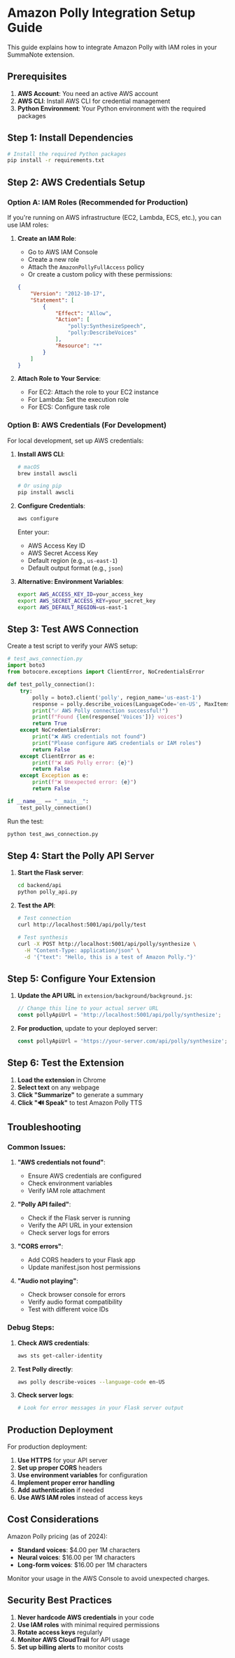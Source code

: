 # Amazon Polly Integration Setup Guide

This guide explains how to integrate Amazon Polly with IAM roles in your SummaNote extension.

## Prerequisites

1. **AWS Account**: You need an active AWS account
2. **AWS CLI**: Install AWS CLI for credential management
3. **Python Environment**: Your Python environment with the required packages

## Step 1: Install Dependencies

```bash
# Install the required Python packages
pip install -r requirements.txt
```

## Step 2: AWS Credentials Setup

### Option A: IAM Roles (Recommended for Production)

If you're running on AWS infrastructure (EC2, Lambda, ECS, etc.), you can use IAM roles:

1. **Create an IAM Role**:
   - Go to AWS IAM Console
   - Create a new role
   - Attach the `AmazonPollyFullAccess` policy
   - Or create a custom policy with these permissions:
   ```json
   {
       "Version": "2012-10-17",
       "Statement": [
           {
               "Effect": "Allow",
               "Action": [
                   "polly:SynthesizeSpeech",
                   "polly:DescribeVoices"
               ],
               "Resource": "*"
           }
       ]
   }
   ```

2. **Attach Role to Your Service**:
   - For EC2: Attach the role to your EC2 instance
   - For Lambda: Set the execution role
   - For ECS: Configure task role

### Option B: AWS Credentials (For Development)

For local development, set up AWS credentials:

1. **Install AWS CLI**:
   ```bash
   # macOS
   brew install awscli
   
   # Or using pip
   pip install awscli
   ```

2. **Configure Credentials**:
   ```bash
   aws configure
   ```
   Enter your:
   - AWS Access Key ID
   - AWS Secret Access Key
   - Default region (e.g., `us-east-1`)
   - Default output format (e.g., `json`)

3. **Alternative: Environment Variables**:
   ```bash
   export AWS_ACCESS_KEY_ID=your_access_key
   export AWS_SECRET_ACCESS_KEY=your_secret_key
   export AWS_DEFAULT_REGION=us-east-1
   ```

## Step 3: Test AWS Connection

Create a test script to verify your AWS setup:

```python
# test_aws_connection.py
import boto3
from botocore.exceptions import ClientError, NoCredentialsError

def test_polly_connection():
    try:
        polly = boto3.client('polly', region_name='us-east-1')
        response = polly.describe_voices(LanguageCode='en-US', MaxItems=1)
        print("✅ AWS Polly connection successful!")
        print(f"Found {len(response['Voices'])} voices")
        return True
    except NoCredentialsError:
        print("❌ AWS credentials not found")
        print("Please configure AWS credentials or IAM roles")
        return False
    except ClientError as e:
        print(f"❌ AWS Polly error: {e}")
        return False
    except Exception as e:
        print(f"❌ Unexpected error: {e}")
        return False

if __name__ == "__main__":
    test_polly_connection()
```

Run the test:
```bash
python test_aws_connection.py
```

## Step 4: Start the Polly API Server

1. **Start the Flask server**:
   ```bash
   cd backend/api
   python polly_api.py
   ```

2. **Test the API**:
   ```bash
   # Test connection
   curl http://localhost:5001/api/polly/test
   
   # Test synthesis
   curl -X POST http://localhost:5001/api/polly/synthesize \
     -H "Content-Type: application/json" \
     -d '{"text": "Hello, this is a test of Amazon Polly."}'
   ```

## Step 5: Configure Your Extension

1. **Update the API URL** in `extension/background/background.js`:
   ```javascript
   // Change this line to your actual server URL
   const pollyApiUrl = 'http://localhost:5001/api/polly/synthesize';
   ```

2. **For production**, update to your deployed server:
   ```javascript
   const pollyApiUrl = 'https://your-server.com/api/polly/synthesize';
   ```

## Step 6: Test the Extension

1. **Load the extension** in Chrome
2. **Select text** on any webpage
3. **Click "Summarize"** to generate a summary
4. **Click "🔊 Speak"** to test Amazon Polly TTS

## Troubleshooting

### Common Issues:

1. **"AWS credentials not found"**:
   - Ensure AWS credentials are configured
   - Check environment variables
   - Verify IAM role attachment

2. **"Polly API failed"**:
   - Check if the Flask server is running
   - Verify the API URL in your extension
   - Check server logs for errors

3. **"CORS errors"**:
   - Add CORS headers to your Flask app
   - Update manifest.json host permissions

4. **"Audio not playing"**:
   - Check browser console for errors
   - Verify audio format compatibility
   - Test with different voice IDs

### Debug Steps:

1. **Check AWS credentials**:
   ```bash
   aws sts get-caller-identity
   ```

2. **Test Polly directly**:
   ```bash
   aws polly describe-voices --language-code en-US
   ```

3. **Check server logs**:
   ```bash
   # Look for error messages in your Flask server output
   ```

## Production Deployment

For production deployment:

1. **Use HTTPS** for your API server
2. **Set up proper CORS** headers
3. **Use environment variables** for configuration
4. **Implement proper error handling**
5. **Add authentication** if needed
6. **Use AWS IAM roles** instead of access keys

## Cost Considerations

Amazon Polly pricing (as of 2024):
- **Standard voices**: $4.00 per 1M characters
- **Neural voices**: $16.00 per 1M characters
- **Long-form voices**: $16.00 per 1M characters

Monitor your usage in the AWS Console to avoid unexpected charges.

## Security Best Practices

1. **Never hardcode AWS credentials** in your code
2. **Use IAM roles** with minimal required permissions
3. **Rotate access keys** regularly
4. **Monitor AWS CloudTrail** for API usage
5. **Set up billing alerts** to monitor costs

